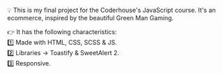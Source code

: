 💡 This is my final project for the Coderhouse's JavaScript course. It's an ecommerce, inspired by the beautiful Green Man Gaming.

👉 It has the following characteristics:\
1️⃣ Made with HTML, CSS, SCSS & JS.\
2️⃣ Libraries → Toastify & SweetAlert 2.\
3️⃣ Responsive.


